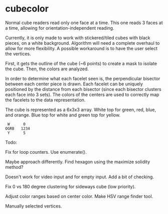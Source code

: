 # cubecolor

Normal cube readers read only one face at a time. This one reads 3 faces at a time, 
allowing for orientation-independent reading.

Currently, it is only made to work with stickered/tiled cubes with black pieces, on 
a white background. Algorithm will need a complete overhaul to allow for more 
flexibility. A possible workaround is to have the user select the vertices.

First, it gets the outline of the cube (~6 points) to create a mask to isolate the 
cube. Then, the colors are analyzed.

In order to determine what each facelet seen is, the perpendicular bisector between 
each center piece is drawn. Each facelet can be uniquely positioned by the distance 
from each bisector (since each bisector clusters each face into 3 sets). The colors 
of the centers are used to correctly map the facelets to the data representation.

The cube is represented as a 6x3x3 array. White top for green, red, blue, and orange. 
Blue top for white and green top for yellow.

```
 W      0
OGRB   1234
 Y      5
```

Todo:

Fix for loop counters. Use enumerate().

Maybe approach differently. Find hexagon using the maximize solidity method?

Doesn't work for video input and for empty input. Add a bit of checking.

Fix 0 vs 180 degree clustering for sideways cube (low priority).

Adjust color ranges based on center color. Make HSV range finder tool.

Manually selected vertices.
